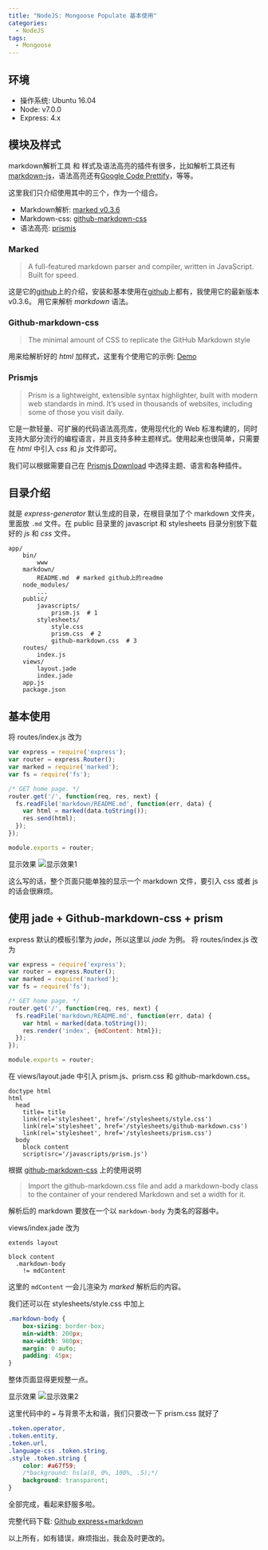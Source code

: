 ```yaml
---
title: "NodeJS: Mongoose Populate 基本使用"
categories:
  - NodeJS
tags:
  - Mongoose
---
```


## 环境
* 操作系统: Ubuntu 16.04
* Node: v7.0.0
* Express: 4.x

## 模块及样式
markdown解析工具 和 样式及语法高亮的插件有很多，比如解析工具还有[markdown-js](https://github.com/evilstreak/markdown-js)，语法高亮还有[Google Code Prettify](https://github.com/google/code-prettify)，等等。

这里我们只介绍使用其中的三个，作为一个组合。

* Markdown解析: [marked v0.3.6](https://github.com/chjj/marked)
* Markdown-css: [github-markdown-css](https://github.com/sindresorhus/github-markdown-css)
* 语法高亮: [prismjs](http://prismjs.com/)

### Marked
> A full-featured markdown parser and compiler, written in JavaScript. Built for speed.

这是它的[github](https://github.com/chjj/marked)上的介绍，安装和基本使用在[github](https://github.com/chjj/marked)上都有，我使用它的最新版本 v0.3.6。
用它来解析 *markdown* 语法。

### Github-markdown-css
> The minimal amount of CSS to replicate the GitHub Markdown style

用来给解析好的 *html* 加样式，这里有个使用它的示例: [Demo](https://sindresorhus.com/github-markdown-css/)

### Prismjs
> Prism is a lightweight, extensible syntax highlighter, built with modern web standards in mind. It’s used in thousands of websites, including some of those you visit daily.

它是一款轻量、可扩展的代码语法高亮库，使用现代化的 Web 标准构建的，同时支持大部分流行的编程语言，并且支持多种主题样式。使用起来也很简单，只需要在 *html* 中引入 *css* 和 *js* 文件即可。

我们可以根据需要自己在 [Prismjs Download](http://prismjs.com/download.html) 中选择主题、语言和各种插件。

## 目录介绍
就是 *express-generator* 默认生成的目录，在根目录加了个 markdown 文件夹，里面放 <code>.md</code> 文件。在 public 目录里的 javascript 和 stylesheets 目录分别放下载好的 *js* 和 *css* 文件。
```
app/
	bin/
    	www
    markdown/
    	README.md  # marked github上的readme
    node_modules/
    	...
    public/
    	javascripts/
        	prism.js  # 1
        stylesheets/
        	style.css
        	prism.css  # 2
            github-markdown.css  # 3
    routes/
    	index.js
    views/
    	layout.jade
    	index.jade
    app.js
    package.json
```
## 基本使用
将 routes/index.js 改为
```javascript
var express = require('express');
var router = express.Router();
var marked = require('marked');
var fs = require('fs');

/* GET home page. */
router.get('/', function(req, res, next) {
  fs.readFile('markdown/README.md', function(err, data) {
    var html = marked(data.toString());
    res.send(html);
  });
});

module.exports = router;
```

显示效果
![显示效果1](http://img.blog.csdn.net/20161202225606039)

这么写的话，整个页面只能单独的显示一个 markdown 文件，要引入 css 或者 js 的话会很麻烦。

## 使用 jade + Github-markdown-css + prism
express 默认的模板引擎为 *jade*，所以这里以 *jade* 为例。
将 routes/index.js 改为
```javascript
var express = require('express');
var router = express.Router();
var marked = require('marked');
var fs = require('fs');

/* GET home page. */
router.get('/', function(req, res, next) {
  fs.readFile('markdown/README.md', function(err, data) {
    var html = marked(data.toString());
    res.render('index', {mdContent: html});
  });
});

module.exports = router;
```
在 views/layout.jade 中引入 prism.js、prism.css 和 github-markdown.css。
```
doctype html
html
  head
    title= title
    link(rel='stylesheet', href='/stylesheets/style.css')
    link(rel='stylesheet', href='/stylesheets/github-markdown.css')
    link(rel='stylesheet', href='/stylesheets/prism.css')
  body
    block content
    script(src='/javascripts/prism.js')
```

根据 [github-markdown-css](https://github.com/sindresorhus/github-markdown-css) 上的使用说明
> Import the github-markdown.css file and add a markdown-body class to the container of your rendered Markdown and set a width for it.

解析后的 markdown 要放在一个以 <code>markdown-body</code> 为类名的容器中。

views/index.jade 改为
```jade
extends layout

block content
  .markdown-body
    != mdContent

```

这里的 <code>mdContent</code> 一会儿渲染为 *marked* 解析后的内容。

我们还可以在 stylesheets/style.css 中加上
```css
.markdown-body {
    box-sizing: border-box;
    min-width: 200px;
    max-width: 980px;
    margin: 0 auto;
    padding: 45px;
}
```
整体页面显得更规整一点。

显示效果
![显示效果2](http://img.blog.csdn.net/20161202230211526)

这里代码中的 <code>=</code> 与背景不太和谐，我们只要改一下 prism.css 就好了
```css
.token.operator,
.token.entity,
.token.url,
.language-css .token.string,
.style .token.string {
	color: #a67f59;
	/*background: hsla(0, 0%, 100%, .5);*/
	background: transparent;
}
```

全部完成，看起来舒服多啦。

完整代码下载: [Github express+markdown](https://github.com/Els-y/csdn-demos/tree/master/express%2Bmarkdown)

以上所有，如有错误，麻烦指出，我会及时更改的。
